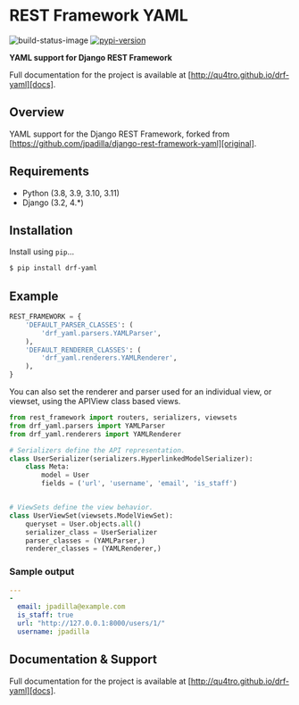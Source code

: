 # REST Framework YAML

![build-status-image]
[![pypi-version]][pypi]

**YAML support for Django REST Framework**

Full documentation for the project is available at [http://qu4tro.github.io/drf-yaml][docs].

## Overview

YAML support for the Django REST Framework, forked from [https://github.com/jpadilla/django-rest-framework-yaml][original].

## Requirements

* Python (3.8, 3.9, 3.10, 3.11)
* Django (3.2, 4.*)

## Installation

Install using `pip`...

```bash
$ pip install drf-yaml
```

## Example

```python
REST_FRAMEWORK = {
    'DEFAULT_PARSER_CLASSES': (
        'drf_yaml.parsers.YAMLParser',
    ),
    'DEFAULT_RENDERER_CLASSES': (
        'drf_yaml.renderers.YAMLRenderer',
    ),
}
```

You can also set the renderer and parser used for an individual view, or viewset, using the APIView class based views.

```python
from rest_framework import routers, serializers, viewsets
from drf_yaml.parsers import YAMLParser
from drf_yaml.renderers import YAMLRenderer

# Serializers define the API representation.
class UserSerializer(serializers.HyperlinkedModelSerializer):
    class Meta:
        model = User
        fields = ('url', 'username', 'email', 'is_staff')


# ViewSets define the view behavior.
class UserViewSet(viewsets.ModelViewSet):
    queryset = User.objects.all()
    serializer_class = UserSerializer
    parser_classes = (YAMLParser,)
    renderer_classes = (YAMLRenderer,)
```

### Sample output

```yaml
---
-
  email: jpadilla@example.com
  is_staff: true
  url: "http://127.0.0.1:8000/users/1/"
  username: jpadilla
```

## Documentation & Support

Full documentation for the project is available at [http://qu4tro.github.io/drf-yaml][docs].


[build-status-image]: https://img.shields.io/github/checks-status/Qu4tro/drf-yaml/main
[pypi-version]: https://img.shields.io/pypi/v/drf-yaml.svg
[pypi]: https://pypi.python.org/pypi/drf-yaml
[docs]: http://qu4tro.github.io/drf-yaml
[original]: https://github.com/jpadilla/django-rest-framework-yaml
